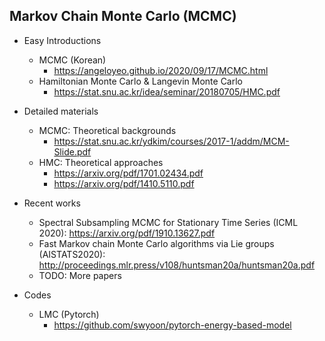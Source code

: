 ## Markov Chain Monte Carlo (MCMC)

* Easy Introductions
  * MCMC (Korean)
    * https://angeloyeo.github.io/2020/09/17/MCMC.html
  * Hamiltonian Monte Carlo & Langevin Monte Carlo 
    * https://stat.snu.ac.kr/idea/seminar/20180705/HMC.pdf

* Detailed materials
  * MCMC: Theoretical backgrounds
    * https://stat.snu.ac.kr/ydkim/courses/2017-1/addm/MCM-Slide.pdf
  * HMC: Theoretical approaches
    * https://arxiv.org/pdf/1701.02434.pdf
    * https://arxiv.org/pdf/1410.5110.pdf

* Recent works
  * Spectral Subsampling MCMC for Stationary Time Series (ICML 2020): https://arxiv.org/pdf/1910.13627.pdf
  * Fast Markov chain Monte Carlo algorithms via Lie groups (AISTATS2020): http://proceedings.mlr.press/v108/huntsman20a/huntsman20a.pdf
  * TODO: More papers

* Codes
  * LMC (Pytorch)
    * https://github.com/swyoon/pytorch-energy-based-model
